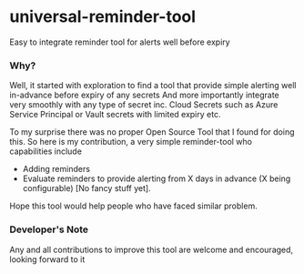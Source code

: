 # universal-reminder-tool
Easy to integrate reminder tool for alerts well before expiry


### Why?
Well, it started with exploration to find a tool that provide simple alerting well in-advance before expiry of any secrets 
And more importantly integrate very smoothly with any type of secret inc. Cloud Secrets such as Azure Service Principal or Vault secrets with limited expiry etc.

To my surprise there was no proper Open Source Tool that I found for doing this. So here is my contribution, a very simple reminder-tool who capabilities include
- Adding reminders
- Evaluate reminders to provide alerting from X days in advance (X being configurable)
[No fancy stuff yet]. 

Hope this tool would help people who have faced similar problem.



### Developer's Note
Any and all contributions to improve this tool are welcome and encouraged, looking forward to it

